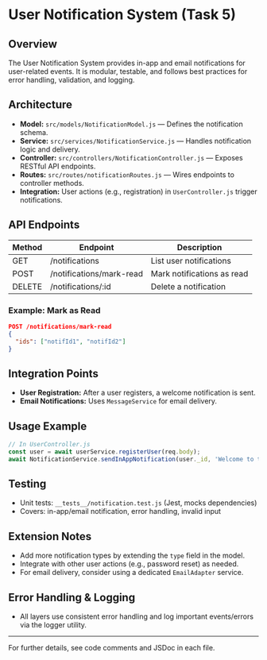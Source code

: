 # User Notification System (Task 5)

## Overview
The User Notification System provides in-app and email notifications for user-related events. It is modular, testable, and follows best practices for error handling, validation, and logging.

## Architecture
- **Model:** `src/models/NotificationModel.js` — Defines the notification schema.
- **Service:** `src/services/NotificationService.js` — Handles notification logic and delivery.
- **Controller:** `src/controllers/NotificationController.js` — Exposes RESTful API endpoints.
- **Routes:** `src/routes/notificationRoutes.js` — Wires endpoints to controller methods.
- **Integration:** User actions (e.g., registration) in `UserController.js` trigger notifications.

## API Endpoints
| Method | Endpoint                    | Description                        |
|--------|-----------------------------|------------------------------------|
| GET    | /notifications              | List user notifications            |
| POST   | /notifications/mark-read    | Mark notifications as read         |
| DELETE | /notifications/:id          | Delete a notification              |

### Example: Mark as Read
```json
POST /notifications/mark-read
{
  "ids": ["notifId1", "notifId2"]
}
```

## Integration Points
- **User Registration:** After a user registers, a welcome notification is sent.
- **Email Notifications:** Uses `MessageService` for email delivery.

## Usage Example
```js
// In UserController.js
const user = await userService.registerUser(req.body);
await NotificationService.sendInAppNotification(user._id, 'Welcome to the platform!');
```

## Testing
- Unit tests: `__tests__/notification.test.js` (Jest, mocks dependencies)
- Covers: in-app/email notification, error handling, invalid input

## Extension Notes
- Add more notification types by extending the `type` field in the model.
- Integrate with other user actions (e.g., password reset) as needed.
- For email delivery, consider using a dedicated `EmailAdapter` service.

## Error Handling & Logging
- All layers use consistent error handling and log important events/errors via the logger utility.

---
For further details, see code comments and JSDoc in each file. 